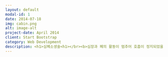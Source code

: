 ```yaml
---
layout: default
modal-id: 1
date: 2014-07-18
img: cabin.png
alt: image-alt
project-date: April 2014
client: Start Bootstrap
category: Web Development
description: <h1>심폐소생술<h1></br><b>심장과 폐의 활동이 멈추어 호흡이 정지되었을 경우에 실시하는 응급처치</b>이다.</br>소생술은 심장과 호흡이 멈춘 지 <b>4분 이내에 시작하면</b> 살아날 가능성이 높으며, 시간이 갈수록 뇌가 손상되어 사망하게 된다. 시간에 따른 환자의 상태는 다음과 같다.<b></br>1. 0~4분  소생술을 실시하면 뇌손상 가능성이 거의없다.</br>2. 4~6분 뇌 손상 가능성이 높다.</br>3. 6~10분  뇌 손상이 확실하다.</br>4. 10분 이상  심한 뇌 손상 또는 뇌사상태가 된다.</br>심장마비 환자 소생을 위한 생존사슬</br></b><img src="http://www.kacpr.org/image/sub/cpr/index_090.gif">
---
```


